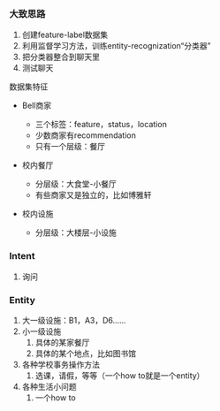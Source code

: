 ### 大致思路

1. 创建feature-label数据集
2. 利用监督学习方法，训练entity-recognization“分类器”
3. 把分类器整合到聊天里
4. 测试聊天

数据集特征

- Bell商家

  - 三个标签：feature，status，location
  - 少数商家有recommendation
  - 只有一个层级：餐厅
- 校内餐厅

  - 分层级：大食堂-小餐厅
  - 有些商家又是独立的，比如博雅轩
- 校内设施

  - 分层级：大楼层-小设施

### Intent

1. 询问

### Entity

1. 大一级设施：B1，A3，D6……
2. 小一级设施
   1. 具体的某家餐厅
   2. 具体的某个地点，比如图书馆
3. 各种学校事务操作方法
   1. 选课，请假，等等（一个how to就是一个entity）
4. 各种生活小问题
   1. 一个how to
